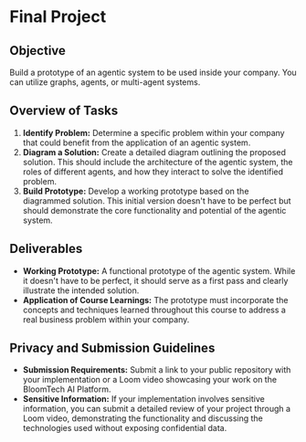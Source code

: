 # Final Project

## Objective
Build a prototype of an agentic system to be used inside your company. You can utilize graphs, agents, or multi-agent systems.

## Overview of Tasks
1. **Identify Problem:**
Determine a specific problem within your company that could benefit from the application of an agentic system.
2. **Diagram a Solution:**
Create a detailed diagram outlining the proposed solution. This should include the architecture of the agentic system, the roles of different agents, and how they interact to solve the identified problem.
3. **Build Prototype:**
Develop a working prototype based on the diagrammed solution. This initial version doesn't have to be perfect but should demonstrate the core functionality and potential of the agentic system.

## Deliverables
- **Working Prototype:**
A functional prototype of the agentic system. While it doesn't have to be perfect, it should serve as a first pass and clearly illustrate the intended solution.
- **Application of Course Learnings:**
The prototype must incorporate the concepts and techniques learned throughout this course to address a real business problem within your company.

## Privacy and Submission Guidelines
- **Submission Requirements:** 
Submit a link to your public repository with your implementation or a Loom video showcasing your work on the BloomTech AI Platform.
- **Sensitive Information:** 
If your implementation involves sensitive information, you can submit a detailed review of your project through a Loom video, demonstrating the functionality and discussing the technologies used without exposing confidential data.